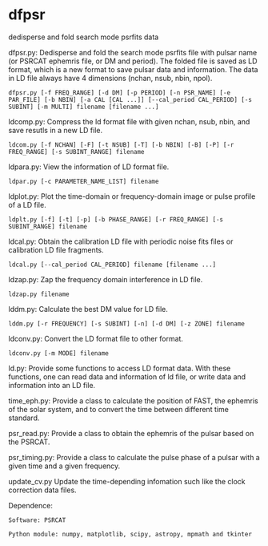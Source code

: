 # dfpsr
dedisperse and fold search mode psrfits data

dfpsr.py: 
	Dedisperse and fold the search mode psrfits file with pulsar name (or PSRCAT ephemris file, or DM and period). The folded file is saved as LD format, which is a new format to save pulsar data and information. The data in LD file always have 4 dimensions (nchan, nsub, nbin, npol).

	dfpsr.py [-f FREQ_RANGE] [-d DM] [-p PERIOD] [-n PSR_NAME] [-e PAR_FILE] [-b NBIN] [-a CAL [CAL ...]] [--cal_period CAL_PERIOD] [-s SUBINT] [-m MULTI] filename [filename ...]

ldcomp.py:
	Compress the ld format file with given nchan, nsub, nbin, and save resutls in a new LD file.

	ldcom.py [-f NCHAN] [-F] [-t NSUB] [-T] [-b NBIN] [-B] [-P] [-r FREQ_RANGE] [-s SUBINT_RANGE] filename

ldpara.py:
	View the information of LD format file.

	ldpar.py [-c PARAMETER_NAME_LIST] filename

ldplot.py:
	Plot the time-domain or frequency-domain image or pulse profile of a LD file.

	ldplt.py [-f] [-t] [-p] [-b PHASE_RANGE] [-r FREQ_RANGE] [-s SUBINT_RANGE] filename

ldcal.py:
	Obtain the calibration LD file with periodic noise fits files or calibration LD file fragments.

	ldcal.py [--cal_period CAL_PERIOD] filename [filename ...]

ldzap.py:
	Zap the frequency domain interference in LD file.

	ldzap.py filename

lddm.py:
	Calculate the best DM value for LD file.

	lddm.py [-r FREQUENCY] [-s SUBINT] [-n] [-d DM] [-z ZONE] filename

ldconv.py:
	Convert the LD format file to other format.

	ldconv.py [-m MODE] filename

ld.py:
	Provide some functions to access LD format data. With these functions, one can read data and information of ld file, or write data and information into an LD file.

time_eph.py:
	Provide a class to calculate the position of FAST, the ephemris of the solar system, and to convert the time between different time standard.

psr_read.py:
	Provide a class to obtain the ephemris of the pulsar based on the PSRCAT.

psr_timing.py:
	Provide a class to calculate the pulse phase of a pulsar with a given time and a given frequency.
	
update_cv.py
	Update the time-depending infomation such like the clock correction data files.

Dependence: 

	Software: PSRCAT

	Python module: numpy, matplotlib, scipy, astropy, mpmath and tkinter

